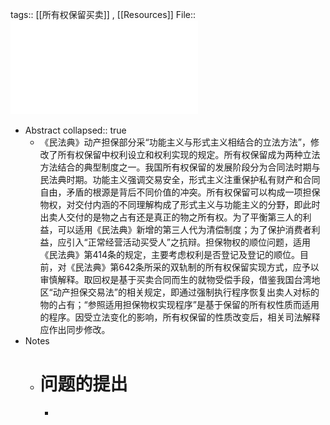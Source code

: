 tags:: [[所有权保留买卖]] , [[Resources]]
File:: ![章_2022_民法典视阈下所有权保留的体系重构.pdf](../assets/章_2022_民法典视阈下所有权保留的体系重构_1650348471881_0.pdf)

- Abstract
  collapsed:: true
	- 《民法典》动产担保部分采“功能主义与形式主义相结合的立法方法”，修改了所有权保留中权利设立和权利实现的规定。所有权保留成为两种立法方法结合的典型制度之一。我国所有权保留的发展阶段分为合同法时期与民法典时期。功能主义强调交易安全，形式主义注重保护私有财产和合同自由，矛盾的根源是背后不同价值的冲突。所有权保留可以构成一项担保物权，对交付内涵的不同理解构成了形式主义与功能主义的分野，即此时出卖人交付的是物之占有还是真正的物之所有权。为了平衡第三人的利益，可以适用《民法典》新增的第三人代为清偿制度；为了保护消费者利益，应引入“正常经营活动买受人”之抗辩。担保物权的顺位问题，适用《民法典》第414条的规定，主要考虑权利是否登记及登记的顺位。目前，对《民法典》第642条所采的双轨制的所有权保留实现方式，应予以审慎解释。取回权是基于买卖合同而生的就物受偿手段，借鉴我国台湾地区“动产担保交易法”的相关规定，即通过强制执行程序恢复出卖人对标的物的占有；“参照适用担保物权实现程序”是基于保留的所有权性质而适用的程序。因受立法变化的影响，所有权保留的性质改变后，相关司法解释应作出同步修改。
- Notes
	- # 问题的提出
		-